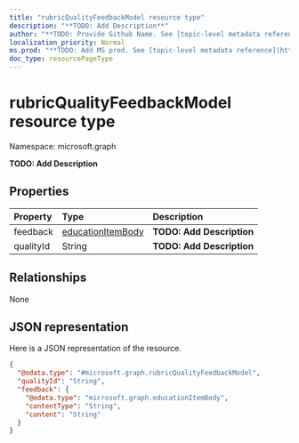 ```yaml
---
title: "rubricQualityFeedbackModel resource type"
description: "**TODO: Add Description**"
author: "**TODO: Provide Github Name. See [topic-level metadata reference](https://msgo.azurewebsites.net/add/document/guidelines/metadata.html#topic-level-metadata)**"
localization_priority: Normal
ms.prod: "**TODO: Add MS prod. See [topic-level metadata reference](https://msgo.azurewebsites.net/add/document/guidelines/metadata.html#topic-level-metadata)**"
doc_type: resourcePageType
---
```


# rubricQualityFeedbackModel resource type


Namespace: microsoft.graph

**TODO: Add Description**

## Properties
|Property|Type|Description|
|:---|:---|:---|
|feedback|[educationItemBody](../resources/educationitembody.md)|**TODO: Add Description**|
|qualityId|String|**TODO: Add Description**|

## Relationships
None

## JSON representation
Here is a JSON representation of the resource.
<!-- {
  "blockType": "resource",
  "@odata.type": "microsoft.graph.rubricQualityFeedbackModel"
}
-->
``` json
{
  "@odata.type": "#microsoft.graph.rubricQualityFeedbackModel",
  "qualityId": "String",
  "feedback": {
    "@odata.type": "microsoft.graph.educationItemBody",
    "contentType": "String",
    "content": "String"
  }
}
```

